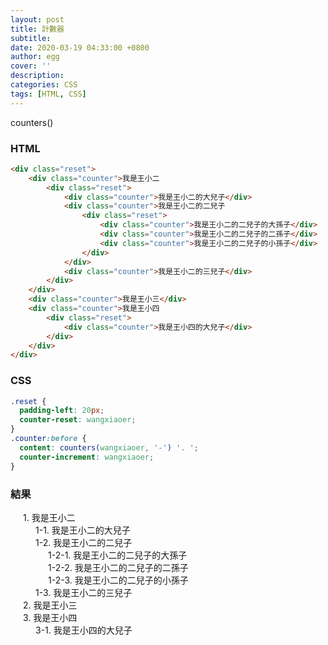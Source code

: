 ```yaml
---
layout: post
title: 計數器
subtitle:
date: 2020-03-19 04:33:00 +0800
author: egg
cover: ''
description:
categories: CSS
tags: [HTML, CSS] 
---
```


counters()

<!-- more -->

<style>
	.reset { 
  		padding-left: 20px; 
  		counter-reset: wangxiaoer;
	}
	.counter:before { 
  		content: counters(wangxiaoer, '-') '. '; 
  		counter-increment: wangxiaoer;
	}
</style>


### HTML

```HTML
<div class="reset">
    <div class="counter">我是王小二
        <div class="reset">
            <div class="counter">我是王小二的大兒子</div>
            <div class="counter">我是王小二的二兒子
                <div class="reset">
                    <div class="counter">我是王小二的二兒子的大孫子</div>
                    <div class="counter">我是王小二的二兒子的二孫子</div>
                    <div class="counter">我是王小二的二兒子的小孫子</div>
                </div>
            </div>
            <div class="counter">我是王小二的三兒子</div>
        </div>
    </div>
    <div class="counter">我是王小三</div>
    <div class="counter">我是王小四
        <div class="reset">
            <div class="counter">我是王小四的大兒子</div>
        </div>
    </div>
</div>
```


### CSS

```CSS
.reset { 
  padding-left: 20px; 
  counter-reset: wangxiaoer;
}
.counter:before { 
  content: counters(wangxiaoer, '-') '. '; 
  counter-increment: wangxiaoer;
}
````


### 結果

<div class="reset">
    <div class="counter">我是王小二
        <div class="reset">
            <div class="counter">我是王小二的大兒子</div>
            <div class="counter">我是王小二的二兒子
                <div class="reset">
                    <div class="counter">我是王小二的二兒子的大孫子</div>
                    <div class="counter">我是王小二的二兒子的二孫子</div>
                    <div class="counter">我是王小二的二兒子的小孫子</div>
                </div>
            </div>
            <div class="counter">我是王小二的三兒子</div>
        </div>
    </div>
    <div class="counter">我是王小三</div>
    <div class="counter">我是王小四
        <div class="reset">
            <div class="counter">我是王小四的大兒子</div>
        </div>
    </div>
</div>
